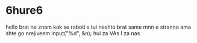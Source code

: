 # 6hure6
hello
brat ne znam kak se raboti s tui neshto
brat same mnn e stranno ama shte go nrejiveem
input("%d", &n);
hui za VAs
I za nas
